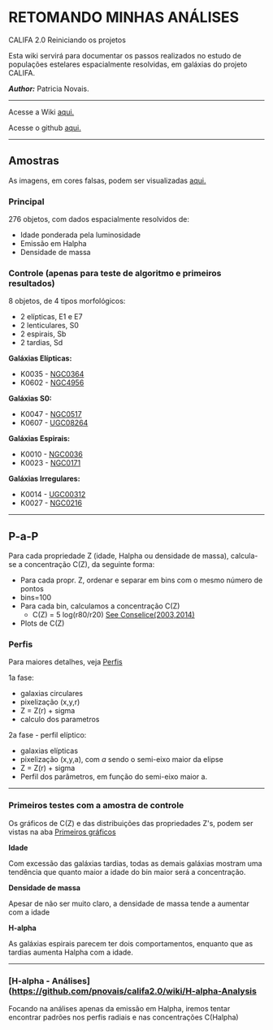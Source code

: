 # RETOMANDO MINHAS ANÁLISES 
CALIFA 2.0 Reiniciando os projetos

Esta wiki servirá para documentar os passos realizados no estudo de populações estelares espacialmente resolvidas, em galáxias do projeto CALIFA. 

_**Author:**_ Patricia Novais.

***

Acesse a Wiki [aqui.](https://github.com/pnovais/califa2.0/wiki)

Acesse o github [aqui.](https://github.com/pnovais/califa2.0)

***

## Amostras

As imagens, em cores falsas, podem ser visualizadas [aqui.](https://www.dropbox.com/sh/a2n1uwyhihrh6b1/AACTP_JX9nqvLgMg-vjeRx1ma?dl=0)

### Principal
276 objetos, com dados espacialmente resolvidos de:

   * Idade ponderada pela luminosidade
   * Emissão em Halpha
   * Densidade de massa

### Controle (apenas para teste de algoritmo e primeiros resultados)
8 objetos, de 4 tipos morfológicos:

   * 2 elípticas, E1 e E7
   * 2 lenticulares, S0
   * 2 espirais, Sb
   * 2 tardias, Sd

**Galáxias Elípticas:**

* K0035 - [NGC0364](http://www.caha.es/CALIFA/public_html/?q=content/califa-explorer-v01&califaid=35)
* K0602 - [NGC4956](http://www.caha.es/CALIFA/public_html/?q=content/califa-explorer-v01&califaid=602)

**Galáxias S0:**

* K0047 - [NGC0517](http://www.caha.es/CALIFA/public_html/?q=content/califa-explorer-v01&califaid=47)
* K0607 - [UGC08264](http://www.caha.es/CALIFA/public_html/?q=content/califa-explorer-v01&califaid=607)

**Galáxias Espirais:**

* K0010 - [NGC0036](http://www.caha.es/CALIFA/public_html/?q=content/califa-explorer-v01&califaid=10)
* K0023 - [NGC0171](http://www.caha.es/CALIFA/public_html/?q=content/califa-explorer-v01&califaid=23)

**Galáxias Irregulares:**

* K0014 - [UGC00312](http://www.caha.es/CALIFA/public_html/?q=content/califa-explorer-v01&califaid=14)
* K0027 - [NGC0216](http://www.caha.es/CALIFA/public_html/?q=content/califa-explorer-v01&califaid=27)

***

## P-a-P
Para cada propriedade Z (idade, Halpha ou densidade de massa), calcula-se a concentração C(Z), da seguinte forma:

* Para cada propr. Z, ordenar e separar em bins com o mesmo número de pontos
* bins=100
* Para cada bin, calculamos a concentração C(Z)
    * C(Z) = 5 log(r80/r20) [See Conselice(2003,2014)](http://iopscience.iop.org/article/10.1086/375001/pdf)
* Plots de C(Z)


### Perfis

Para maiores detalhes, veja [Perfis](https://github.com/pnovais/califa2.0/wiki/Simula%C3%A7%C3%B5es)

1a fase: 
* galaxias circulares
* pixelização (x,y,r)
* Z = Z(r) + sigma
* calculo dos parametros


2a fase - perfil elíptico: 
* galaxias elípticas
* pixelização (x,y,a), com *a* sendo o semi-eixo maior da elipse
* Z = Z(r) + sigma
* Perfil dos parâmetros, em função do semi-eixo maior a.
***

### Primeiros testes com a amostra de controle
Os gráficos de C(Z) e das distribuições das propriedades Z's, podem ser vistas na aba [Primeiros gráficos](https://github.com/pnovais/califa2.0/wiki/Primeiros-gr%C3%A1ficos)

**Idade**

Com excessão das galáxias tardias, todas as demais galáxias mostram uma tendência que quanto maior a idade do bin maior será a concentração.

**Densidade de massa**

Apesar de não ser muito claro, a densidade de massa tende a aumentar com a idade

**H-alpha**

As galáxias espirais parecem ter dois comportamentos, enquanto que as tardias aumenta Halpha com a idade.

***
### [H-alpha - Análises](https://github.com/pnovais/califa2.0/wiki/H-alpha-Analysis
Focando na análises apenas da emissão em Halpha, iremos tentar encontrar padrões nos perfis radiais e nas concentrações C(Halpha)
